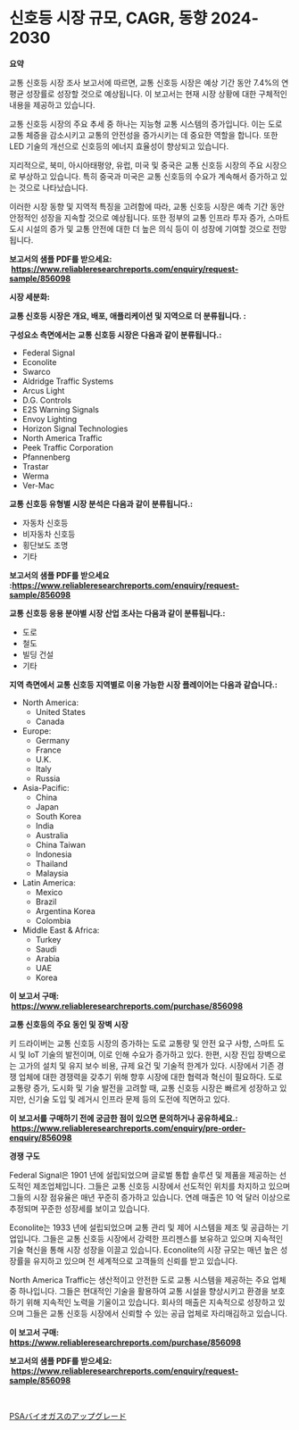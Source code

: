 <p><h1>신호등 시장 규모, CAGR, 동향 2024-2030</h1></p><p><strong>요약</strong></p>
<p><p>교통 신호등 시장 조사 보고서에 따르면, 교통 신호등 시장은 예상 기간 동안 7.4%의 연평균 성장률로 성장할 것으로 예상됩니다. 이 보고서는 현재 시장 상황에 대한 구체적인 내용을 제공하고 있습니다.</p><p>교통 신호등 시장의 주요 추세 중 하나는 지능형 교통 시스템의 증가입니다. 이는 도로 교통 체증을 감소시키고 교통의 안전성을 증가시키는 데 중요한 역할을 합니다. 또한 LED 기술의 개선으로 신호등의 에너지 효율성이 향상되고 있습니다.</p><p>지리적으로, 북미, 아시아태평양, 유럽, 미국 및 중국은 교통 신호등 시장의 주요 시장으로 부상하고 있습니다. 특히 중국과 미국은 교통 신호등의 수요가 계속해서 증가하고 있는 것으로 나타났습니다.</p><p>이러한 시장 동향 및 지역적 특징을 고려함에 따라, 교통 신호등 시장은 예측 기간 동안 안정적인 성장을 지속할 것으로 예상됩니다. 또한 정부의 교통 인프라 투자 증가, 스마트 도시 시설의 증가 및 교통 안전에 대한 더 높은 의식 등이 이 성장에 기여할 것으로 전망됩니다.</p></p>
<p><strong>보고서의 샘플 PDF를 받으세요: &nbsp;<a href="https://www.reliableresearchreports.com/enquiry/request-sample/856098">https://www.reliableresearchreports.com/enquiry/request-sample/856098</a></strong></p>
<p><strong>시장 세분화:</strong></p>
<p><strong> 교통 신호등 시장은 개요, 배포, 애플리케이션 및 지역으로 더 분류됩니다. :</strong></p>
<p><strong>구성요소 측면에서는 교통 신호등 시장은 다음과 같이 분류됩니다.:</strong></p>
<p><ul><li>Federal Signal</li><li>Econolite</li><li>Swarco</li><li>Aldridge Traffic Systems</li><li>Arcus Light</li><li>D.G. Controls</li><li>E2S Warning Signals</li><li>Envoy Lighting</li><li>Horizon Signal Technologies</li><li>North America Traffic</li><li>Peek Traffic Corporation</li><li>Pfannenberg</li><li>Trastar</li><li>Werma</li><li>Ver-Mac</li></ul></p>
<p><strong> 교통 신호등 유형별 시장 분석은 다음과 같이 분류됩니다.:</strong></p>
<p><ul><li>자동차 신호등</li><li>비자동차 신호등</li><li>횡단보도 조명</li><li>기타</li></ul></p>
<p><strong>보고서의 샘플 PDF를 받으세요 :<a href="https://www.reliableresearchreports.com/enquiry/request-sample/856098">https://www.reliableresearchreports.com/enquiry/request-sample/856098</a></strong></p>
<p><strong> 교통 신호등 응용 분야별 시장 산업 조사는 다음과 같이 분류됩니다.:</strong></p>
<p><ul><li>도로</li><li>철도</li><li>빌딩 건설</li><li>기타</li></ul></p>
<p><strong>지역 측면에서 교통 신호등 지역별로 이용 가능한 시장 플레이어는 다음과 같습니다.:</strong></p>
<p><ul>
    <li>
        North America:
        <ul>
            <li>United States</li>
            <li>Canada</li>
        </ul>
    </li>
    <li>
        Europe:
        <ul>
            <li>Germany</li>
            <li>France</li>
            <li>U.K.</li>
            <li>Italy</li>
            <li>Russia</li>
        </ul>
    </li>
    <li>
        Asia-Pacific:
        <ul>
            <li>China</li>
            <li>Japan</li>
            <li>South Korea</li>
            <li>India</li>
            <li>Australia</li>
            <li>China Taiwan</li>
            <li>Indonesia</li>
            <li>Thailand</li>
            <li>Malaysia</li>
        </ul>
    </li>
    <li>
        Latin America:
        <ul>
            <li>Mexico</li>
            <li>Brazil</li>
            <li>Argentina Korea</li>
            <li>Colombia</li>
        </ul>
    </li>
    <li>
        Middle East & Africa:
        <ul>
            <li>Turkey</li>
            <li>Saudi</li>
            <li>Arabia</li>
            <li>UAE</li>
            <li>Korea</li>
        </ul>
    </li>
    </ul></p>
<p><strong>이 보고서 구매: &nbsp;<a href="https://www.reliableresearchreports.com/purchase/856098">https://www.reliableresearchreports.com/purchase/856098</a></strong></p>
<p><strong>교통 신호등의 주요 동인 및 장벽 시장</strong></p>
<p><p>키 드라이버는 교통 신호등 시장의 증가하는 도로 교통량 및 안전 요구 사항, 스마트 도시 및 IoT 기술의 발전이며, 이로 인해 수요가 증가하고 있다. 한편, 시장 진입 장벽으로는 고가의 설치 및 유지 보수 비용, 규제 요건 및 기술적 한계가 있다. 시장에서 기존 경쟁 업체에 대한 경쟁력을 갖추기 위해 향후 시장에 대한 협력과 혁신이 필요하다. 도로 교통량 증가, 도시화 및 기술 발전을 고려할 때, 교통 신호등 시장은 빠르게 성장하고 있지만, 신기술 도입 및 레거시 인프라 문제 등의 도전에 직면하고 있다.</p></p>
<p><strong>이 보고서를 구매하기 전에 궁금한 점이 있으면 문의하거나 공유하세요.: &nbsp;<a href="https://www.reliableresearchreports.com/enquiry/pre-order-enquiry/856098">https://www.reliableresearchreports.com/enquiry/pre-order-enquiry/856098</a></strong></p>
<p><strong>경쟁 구도</strong></p>
<p><p>Federal Signal은 1901 년에 설립되었으며 글로벌 통합 솔루션 및 제품을 제공하는 선도적인 제조업체입니다. 그들은 교통 신호등 시장에서 선도적인 위치를 차지하고 있으며 그들의 시장 점유율은 매년 꾸준히 증가하고 있습니다. 연례 매출은 10 억 달러 이상으로 추정되며 꾸준한 성장세를 보이고 있습니다.</p><p>Econolite는 1933 년에 설립되었으며 교통 관리 및 제어 시스템을 제조 및 공급하는 기업입니다. 그들은 교통 신호등 시장에서 강력한 프리젠스를 보유하고 있으며 지속적인 기술 혁신을 통해 시장 성장을 이끌고 있습니다. Econolite의 시장 규모는 매년 높은 성장률을 유지하고 있으며 전 세계적으로 고객들의 신뢰를 받고 있습니다.</p><p>North America Traffic는 생산적이고 안전한 도로 교통 시스템을 제공하는 주요 업체 중 하나입니다. 그들은 현대적인 기술을 활용하여 교통 시설을 향상시키고 환경을 보호하기 위해 지속적인 노력을 기울이고 있습니다. 회사의 매출은 지속적으로 성장하고 있으며 그들은 교통 신호등 시장에서 신뢰할 수 있는 공급 업체로 자리매김하고 있습니다.</p></p>
<p><strong>이 보고서 구매: &nbsp; <a href="https://www.reliableresearchreports.com/purchase/856098">https://www.reliableresearchreports.com/purchase/856098</a></strong></p>
<p><strong>보고서의 샘플 PDF를 받으세요: &nbsp;<a href="https://www.reliableresearchreports.com/enquiry/request-sample/856098">https://www.reliableresearchreports.com/enquiry/request-sample/856098</a></strong><strong></strong></p>
<p>&nbsp;</p>
<p><p><a href="https://github.com/oafhukehf4709715/Market-Research-Report-List-1/blob/main/52899459728.md">PSAバイオガスのアップグレード</a></p></p>